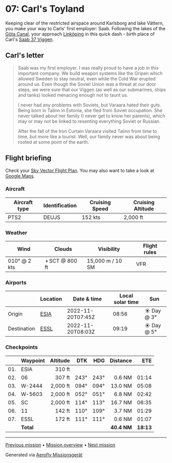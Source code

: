 # 07: Carl's Toyland

Keeping clear of the restricted airspace around Karlsborg and lake Vättern, you make your way to Carls' first employer: Saab. Following the lakes of the [Göta Canal](https://en.wikipedia.org/wiki/G%C3%B6ta_Canal), your approach [Linköping](https://en.wikipedia.org/wiki/Link%C3%B6ping) in this quick dash - birth place of Carl's [Saab 37 Viggen](https://en.wikipedia.org/wiki/Saab_37_Viggen).

## Carl's letter

> Saab was my first employer. I was really proud to have a job in this important company. We build weapon systems like the Gripen which allowed Sweden to stay neutral, even while the Cold War erupted around us. Even though the Soviet Union was a threat at our door steps, we were sure that our Viggen (as well as our submarines, ships and tanks) looked menacing enough not to taunt us.
>
> I never had any problems with Soviets, but Varaara hated their guts. Being born in Talinn in Estonia, she fled from Soviet occupation. She never talked about her family (I never get to know her parents), which may or may not be linked to resenting everything Soviet or Russian.
>
> After the fall of the Iron Curtain Varaara visited Talinn from time to time, but more like a tourist. Well, our family never was about being rooted at some point of the earth.

## Flight briefing

Check your [Sky Vector Flight Plan](https://skyvector.com/?ll=58.520264578726795,14.52619407108852&chart=301&zoom=3&fpl=N0152A020%20ESIA%205829N01454E%205833N01504E%205826N01533E%20ESSL). You may also want to take a look at [Google Maps](https://www.google.com/maps/@?api=1&map_action=map&center=58.520264578726795,14.52619407108852&zoom=12&basemap=terrain).

### Aircraft

| Aircraft type | Identification | Cruising Speed | Cruising Altitude |
| ------------- | -------------- | -------------- | ----------------- |
| PTS2          | DEUJS          | 152 kts        | 2,000 ft          |

### Weather

| Wind         | Clouds         | Visibility       | Flight rules |
| ------------ | -------------- | ---------------- | ------------ |
| 010° @ 2 kts | ◑ SCT @ 800 ft | 15,000 m / 10 SM | VFR          |

### Airports

|             | Location                                      | Date & time       | Local solar time | Sun        |
| ----------- | --------------------------------------------- | ----------------- | ---------------- | ---------- |
| Origin      | [ESIA](https://www.pilotnav.com/airport/ESIA) | 2022-11-20T07:45Z | 08:56            | ☀ Day @ 3° |
| Destination | [ESSL](https://www.pilotnav.com/airport/ESSL) | 2022-11-20T08:03Z | 09:19            | ☀ Day @ 5° |

### Checkpoints

|     | Waypoint  | Altitude |  DTK |  HDG |    Distance |       ETE |
| :-: | --------- | -------: | ---: | ---: | ----------: | --------: |
| 01. | ESIA      |   310 ft |      |      |             |           |
| 02. | 06        |   307 ft | 243° | 243° |      0.6 NM |     01:14 |
| 03. | W-2444    | 2,000 ft | 094° | 094° |     13.0 NM |     05:08 |
| 04. | W-5603    | 2,000 ft | 052° | 051° |      6.8 NM |     02:42 |
| 05. | SC        | 2,000 ft | 114° | 113° |     16.7 NM |     06:35 |
| 06. | 11        |   142 ft | 110° | 109° |      3.7 NM |     01:29 |
| 07. | ESSL      |   172 ft | 111° | 111° |      0.6 NM |     01:07 |
|     | **Total** |          |      |      | **40.4 NM** | **18:13** |

---

[Previous mission](./06_the_lake_where_gripens_play.md) • [Mission overview](./README.md) • [Next mission](./08_outskirts_of_stockholm.md)

Generated via [Aerofly Missionsgerät](https://github.com/fboes/aerofly-missions)
